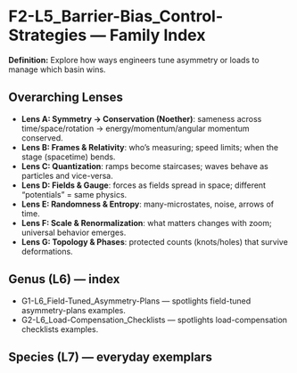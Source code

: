 # F2-L5_Barrier-Bias_Control-Strategies — Family Index
**Definition:** Explore how ways engineers tune asymmetry or loads to manage which basin wins.

## Overarching Lenses

- **Lens A: Symmetry -> Conservation (Noether)**: sameness across time/space/rotation → energy/momentum/angular momentum conserved.
- **Lens B: Frames & Relativity**: who’s measuring; speed limits; when the stage (spacetime) bends.
- **Lens C: Quantization**: ramps become staircases; waves behave as particles and vice-versa.
- **Lens D: Fields & Gauge**: forces as fields spread in space; different “potentials” = same physics.
- **Lens E: Randomness & Entropy**: many-microstates, noise, arrows of time.
- **Lens F: Scale & Renormalization**: what matters changes with zoom; universal behavior emerges.
- **Lens G: Topology & Phases**: protected counts (knots/holes) that survive deformations.

## Genus (L6) — index
- G1-L6_Field-Tuned_Asymmetry-Plans — spotlights field-tuned asymmetry-plans examples.
- G2-L6_Load-Compensation_Checklists — spotlights load-compensation checklists examples.

## Species (L7) — everyday exemplars
